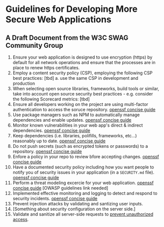 # Guidelines for Developing More Secure Web Applications

## A Draft Document from the W3C SWAG Community Group

1. Ensure your web application is designed to use encryption (https) by default for all network operations and ensure that the processes are in place to renew https certificates.
2. Employ a content security policy (CSP), employing the following CSP best practices: [tbd]
  a. use the same CSP in development and production
4. When selecting open source libraries, frameworks, build tools or similar, take into account open source security best practices - e.g. consider the following Scorecard metrics: [tbd]
5. Ensure all developers working on the project are using multi-factor authentication to access the soruce repository. [openssf concise guide](https://best.openssf.org/Concise-Guide-for-Developing-More-Secure-Software)
6. Use package managers such as NPM to automatically manage dependencies and enable updates. [openssf concise guide](https://best.openssf.org/Concise-Guide-for-Developing-More-Secure-Software)
7. Monitor known vulnerabilities in your web app's direct & indirect dependencies. [openssf concise guide](https://best.openssf.org/Concise-Guide-for-Developing-More-Secure-Software)
8. Keep dependencies (i.e. libraries, polifills, frameworks, etc...) reasonably up to date. [openssf concise guide](https://best.openssf.org/Concise-Guide-for-Developing-More-Secure-Software)
9. Do not push secrets (such as encrypted tokens or passwords) to a repository. [openssf concise guide](https://best.openssf.org/Concise-Guide-for-Developing-More-Secure-Software)
10. Enfore a policy in your repo to review bfore accepting changes. [openssf concise guide](https://best.openssf.org/Concise-Guide-for-Developing-More-Secure-Software)
11. Have a documented security policy including how you want people to notify you of security issues in your application (in a `SECURITY.md` file). [openssf concise guide](https://best.openssf.org/Concise-Guide-for-Developing-More-Secure-Software)
12. Perform a threat modeling excercie for your web application. [openssf concise guide](https://best.openssf.org/Concise-Guide-for-Developing-More-Secure-Software) [OWASP guidelines link needed]
13. Implemented effective monitoring and logging to detect and respond to security incidents. [openssf concise guide](https://best.openssf.org/Concise-Guide-for-Developing-More-Secure-Software)
14. Prevent injection attacks by validating and santizing user inputs.
15. [Something about security configuration on the server side.]
16. Validate and sanitize all server-side requests to [prevent unauthorized access](https://cheatsheetseries.owasp.org/cheatsheets/Server_Side_Request_Forgery_Prevention_Cheat_Sheet.html).
